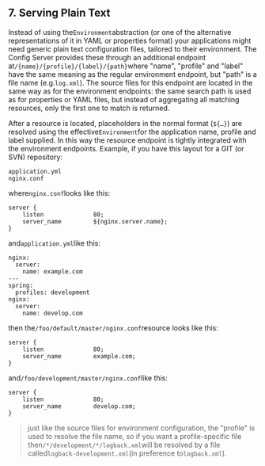 ## 7. Serving Plain Text

Instead of using the`Environment`abstraction \(or one of the alternative representations of it in YAML or properties format\) your applications might need generic plain text configuration files, tailored to their environment. The Config Server provides these through an additional endpoint at`/{name}/{profile}/{label}/{path}`where "name", "profile" and "label" have the same meaning as the regular environment endpoint, but "path" is a file name \(e.g.`log.xml`\). The source files for this endpoint are located in the same way as for the environment endpoints: the same search path is used as for properties or YAML files, but instead of aggregating all matching resources, only the first one to match is returned.

After a resource is located, placeholders in the normal format \(`${…​}`\) are resolved using the effective`Environment`for the application name, profile and label supplied. In this way the resource endpoint is tightly integrated with the environment endpoints. Example, if you have this layout for a GIT \(or SVN\) repository:

    application.yml
    nginx.conf
    

where`nginx.conf`looks like this:

    server {
        listen              80;
        server_name         ${nginx.server.name};
    }
    

and`application.yml`like this:

    nginx:
      server:
        name: example.com
    ---
    spring:
      profiles: development
    nginx:
      server:
        name: develop.com
    

then the`/foo/default/master/nginx.conf`resource looks like this:

    server {
        listen              80;
        server_name         example.com;
    }
    

and`/foo/development/master/nginx.conf`like this:

    server {
        listen              80;
        server_name         develop.com;
    }
    

> just like the source files for environment configuration, the "profile" is used to resolve the file name, so if you want a profile-specific file then`/*/development/*/logback.xml`will be resolved by a file called`logback-development.xml`\(in preference to`logback.xml`\).